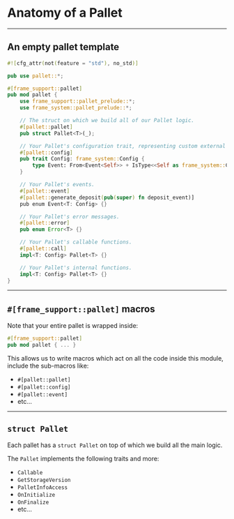 # Anatomy of a Pallet

---

## An empty pallet template

```rust
#![cfg_attr(not(feature = "std"), no_std)]

pub use pallet::*;

#[frame_support::pallet]
pub mod pallet {
	use frame_support::pallet_prelude::*;
	use frame_system::pallet_prelude::*;

	// The struct on which we build all of our Pallet logic.
	#[pallet::pallet]
	pub struct Pallet<T>(_);

	// Your Pallet's configuration trait, representing custom external types and interfaces.
	#[pallet::config]
	pub trait Config: frame_system::Config {
		type Event: From<Event<Self>> + IsType<<Self as frame_system::Config>::Event>;
	}

	// Your Pallet's events.
	#[pallet::event]
	#[pallet::generate_deposit(pub(super) fn deposit_event)]
	pub enum Event<T: Config> {}

	// Your Pallet's error messages.
	#[pallet::error]
	pub enum Error<T> {}

	// Your Pallet's callable functions.
	#[pallet::call]
	impl<T: Config> Pallet<T> {}

	// Your Pallet's internal functions.
	impl<T: Config> Pallet<T> {}
}
```

---

## `#[frame_support::pallet]` macros

<div class="left">

Note that your entire pallet is wrapped inside:

```rust
#[frame_support::pallet]
pub mod pallet { ... }
```

This allows us to write macros which act on all the code inside this module, include the sub-macros like:

</div>

<div class="right text-center">


* `#[pallet::pallet]`
* `#[pallet::config]`
* `#[pallet::event]`
* etc...

</div>


---

## `struct Pallet`

Each pallet has a `struct Pallet` on top of which we build all the main logic.

The `Pallet` implements the following traits and more:

* `Callable`
* `GetStorageVersion`
* `PalletInfoAccess`
* `OnInitialize`
* `OnFinalize`
* etc...
